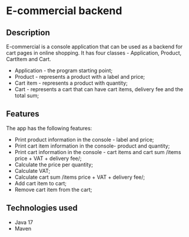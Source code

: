 # E-commercial backend
## Description
E-commercial is a console application that can be used as a backend for cart pages
in online shopping. It has four classes - Application, Product, CartItem and Cart.
- Application - the program starting point;
- Product - represents a product with a label and price;
- Cart item - represents a product with quantity;
- Cart - represents a cart that can have cart items, delivery fee and the total sum;
## Features
The app has the following features:
- Print product information in the console - label and price;
- Print cart item information in the console- product and quantity;
- Print cart information in the console - cart items and cart sum /items price + VAT + delivery fee/;
- Calculate the price per quantity;
- Calculate VAT;
- Calculate cart sum /items price + VAT + delivery fee/;
- Add cart item to cart;
- Remove cart item from the cart;
## Technologies used
- Java 17
- Maven